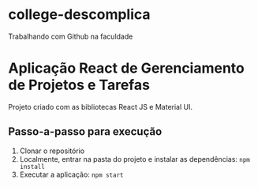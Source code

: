 # college-descomplica
Trabalhando com Github na faculdade

# Aplicação React de Gerenciamento de Projetos e Tarefas

Projeto criado com as bibliotecas React JS e Material UI.

## Passo-a-passo para execução

1. Clonar o repositório
2. Localmente, entrar na pasta do projeto e instalar as dependências:
   `
   npm install
   `
3. Executar a aplicação:
   `
   npm start
   `